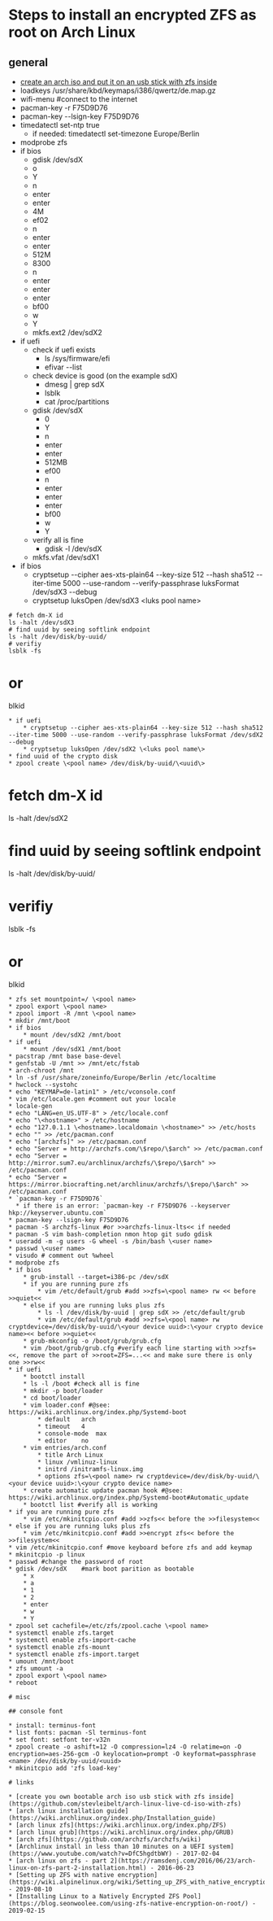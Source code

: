 # Steps to install an encrypted ZFS as root on Arch Linux

## general 

* [create an arch iso and put it on an usb stick with zfs inside](https://github.com/stevleibelt/arch-linux-live-cd-iso-with-zfs)
* loadkeys /usr/share/kbd/keymaps/i386/qwertz/de.map.gz
* wifi-menu #connect to the internet
* pacman-key -r F75D9D76
* pacman-key --lsign-key F75D9D76
* timedatectl set-ntp true
  * if needed: timedatectl set-timezone Europe/Berlin
* modprobe zfs
* if bios
    * gdisk /dev/sdX
    * o
    * Y
    * n
    * enter
    * enter
    * 4M
    * ef02
    * n
    * enter
    * enter
    * 512M
    * 8300
    + n
    * enter
    * enter
    * enter
    * bf00
    * w
    * Y
    * mkfs.ext2 /dev/sdX2
* if uefi
    * check if uefi exists
        * ls /sys/firmware/efi
        * efivar --list
    * check device is good (on the example sdX)
        * dmesg | grep sdX
        * lsblk
        * cat /proc/partitions
    * gdisk /dev/sdX
        * 0
        * Y
        * n
        * enter
        * enter
        * 512MB
        * ef00
        * n
        * enter
        * enter
        * enter
        * bf00
        * w
        * Y
    * verify all is fine
        * gdisk -l /dev/sdX
    * mkfs.vfat /dev/sdX1
* if bios
    * cryptsetup --cipher aes-xts-plain64 --key-size 512 --hash sha512 --iter-time 5000 --use-random --verify-passphrase luksFormat /dev/sdX3 --debug
    * cryptsetup luksOpen /dev/sdX3 \<luks pool name\>
```
# fetch dm-X id
ls -halt /dev/sdX3
# find uuid by seeing softlink endpoint
ls -halt /dev/disk/by-uuid/
# verifiy
lsblk -fs
```
# or
blkid
```
* if uefi
    * cryptsetup --cipher aes-xts-plain64 --key-size 512 --hash sha512 --iter-time 5000 --use-random --verify-passphrase luksFormat /dev/sdX2 --debug
    * cryptsetup luksOpen /dev/sdX2 \<luks pool name\>
* find uuid of the crypto disk
* zpool create \<pool name> /dev/disk/by-uuid/\<uuid\>
```
# fetch dm-X id
ls -halt /dev/sdX2
# find uuid by seeing softlink endpoint
ls -halt /dev/disk/by-uuid/
# verifiy
lsblk -fs
# or
blkid
```
* zfs set mountpoint=/ \<pool name>
* zpool export \<pool name>
* zpool import -R /mnt \<pool name>
* mkdir /mnt/boot
* if bios
    * mount /dev/sdX2 /mnt/boot
* if uefi
    * mount /dev/sdX1 /mnt/boot
* pacstrap /mnt base base-devel
* genfstab -U /mnt >> /mnt/etc/fstab
* arch-chroot /mnt
* ln -sf /usr/share/zoneinfo/Europe/Berlin /etc/localtime
* hwclock --systohc
* echo "KEYMAP=de-latin1" > /etc/vconsole.conf
* vim /etc/locale.gen #comment out your locale
* locale-gen
* echo "LANG=en_US.UTF-8" > /etc/locale.conf
* echo "\<hostname>" > /etc/hostname
* echo "127.0.1.1 \<hostname>.localdomain \<hostname>" >> /etc/hosts
* echo "" >> /etc/pacman.conf
* echo "[archzfs]" >> /etc/pacman.conf
* echo "Server = http://archzfs.com/\$repo/\$arch" >> /etc/pacman.conf
* echo "Server = http://mirror.sum7.eu/archlinux/archzfs/\$repo/\$arch" >> /etc/pacman.conf
* echo "Server = https://mirror.biocrafting.net/archlinux/archzfs/\$repo/\$arch" >> /etc/pacman.conf
* `pacman-key -r F75D9D76`
  * if there is an error: `pacman-key -r F75D9D76 --keyserver hkp://keyserver.ubuntu.com`
* pacman-key --lsign-key F75D9D76
* pacman -S archzfs-linux #or >>archzfs-linux-lts<< if needed
* pacman -S vim bash-completion nmon htop git sudo gdisk
* useradd -m -g users -G wheel -s /bin/bash \<user name>
* passwd \<user name>
* visudo # comment out %wheel
* modprobe zfs
* if bios
    * grub-install --target=i386-pc /dev/sdX
    * if you are running pure zfs
        * vim /etc/default/grub #add >>zfs=\<pool name> rw << before >>quiet<<
    * else if you are running luks plus zfs
        * ls -l /dev/disk/by-uuid | grep sdX >> /etc/default/grub
        * vim /etc/default/grub #add >>zfs=\<pool name> rw cryptdevice=/dev/disk/by-uuid/\<your device uuid>:\<your crypto device name><< before >>quiet<<
    * grub-mkconfig -o /boot/grub/grub.cfg
    * vim /boot/grub/grub.cfg #verify each line starting with >>zfs=<<, remove the part of >>root=ZFS=...<< and make sure there is only one >>rw<<
* if uefi
    * bootctl install
    * ls -l /boot #check all is fine
    * mkdir -p boot/loader
    * cd boot/loader
    * vim loader.conf #@see: https://wiki.archlinux.org/index.php/Systemd-boot
        * default   arch
        * timeout   4
        * console-mode  max
        * editor    no
    * vim entries/arch.conf
        * title Arch Linux
        * linux /vmlinuz-linux
        * initrd /initramfs-linux.img
        * options zfs=\<pool name> rw cryptdevice=/dev/disk/by-uuid/\<your device uuid>:\<your crypto device name>
    * create automatic update pacman hook #@see: https://wiki.archlinux.org/index.php/Systemd-boot#Automatic_update
    * bootctl list #verify all is working
* if you are running pure zfs
    * vim /etc/mkinitcpio.conf #add >>zfs<< before the >>filesystem<<
* else if you are running luks plus zfs
    * vim /etc/mkinitcpio.conf #add >>encrypt zfs<< before the >>filesystem<<
* vim /etc/mkinitcpio.conf #move keyboard before zfs and add keymap
* mkinitcpio -p linux
* passwd #change the password of root
* gdisk /dev/sdX    #mark boot parition as bootable
    * x
    * a
    * 1
    * 2
    * enter
    * w
    * Y
* zpool set cachefile=/etc/zfs/zpool.cache \<pool name>
* systemctl enable zfs.target
* systemctl enable zfs-import-cache
* systemctl enable zfs-mount
* systemctl enable zfs-import.target
* umount /mnt/boot
* zfs umount -a
* zpool export \<pool name>
* reboot

# misc

## console font

* install: terminus-font
* list fonts: pacman -Sl terminus-font
* set font: setfont ter-v32n
* zpool create -o ashift=12 -O compression=lz4 -O relatime=on -O encryption=aes-256-gcm -O keylocation=prompt -O keyformat=passphrase <name> /dev/disk/by-uuid/<uuid>
* mkinitcpio add 'zfs load-key'

# links

* [create you own bootable arch iso usb stick with zfs inside](https://github.com/stevleibelt/arch-linux-live-cd-iso-with-zfs)
* [arch linux installation guide](https://wiki.archlinux.org/index.php/Installation_guide)
* [arch linux zfs](https://wiki.archlinux.org/index.php/ZFS)
* [arch linux grub](https://wiki.archlinux.org/index.php/GRUB)
* [arch zfs](https://github.com/archzfs/archzfs/wiki)
* [Archlinux install in less than 10 minutes on a UEFI system](https://www.youtube.com/watch?v=DfC5hgdtbWY) - 2017-02-04
* [arch linux on zfs - part 2](https://ramsdenj.com/2016/06/23/arch-linux-on-zfs-part-2-installation.html) - 2016-06-23
* [Setting up ZFS with native encryption](https://wiki.alpinelinux.org/wiki/Setting_up_ZFS_with_native_encryption) - 2019-08-10
* [Installing Linux to a Natively Encrypted ZFS Pool](https://blog.seonwoolee.com/using-zfs-native-encryption-on-root/) - 2019-02-15
